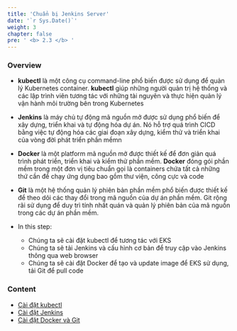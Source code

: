 ```yaml
---
title: 'Chuẩn bị Jenkins Server'
date: '`r Sys.Date()`'
weight: 3
chapter: false
pre: ' <b> 2.3 </b> '
---
```


### Overview

- **kubectl** là một công cụ command-line phổ biến được sử dụng để quản lý Kubernetes container. **kubectl** giúp những người quản trị hệ thống và các lập trình viên tương tác với những tài nguyên và thực hiện quản lý vận hành môi trường bên trong Kubernetes

- **Jenkins** là máy chủ tự động mã nguồn mở được sử dụng phổ biến để xây dựng, triển khai và tự động hóa dự án. Nó hỗ trợ quá trình CICD bằng việc tự động hóa các giai đoạn xây dựng, kiểm thử và triển khai của vòng đời phát triển phần mềmn

- **Docker** là một platform mã nguồn mở được thiết kế để đơn giản quá trình phát triển, triển khai và kiểm thử phần mềm. **Docker** đóng gói phần mềm trong một đơn vị tiêu chuẩn gọi là containers chứa tất cả những thứ cần để chạy ứng dụng bao gồm thư viện, công cực và code

- **Git** là một hệ thống quản lý phiên bản phần mềm phổ biến được thiết kế để theo dõi các thay đổi trong mã nguồn của dự án phần mềm. Git rộng rãi sử dụng để duy trì tính nhất quán và quản lý phiên bản của mã nguồn trong các dự án phần mềm.

- In this step:
  - Chúng ta sẽ cài đặt kubectl để tương tác với EKS
  - Chúng ta sẽ tải Jenkins và cấu hình cơ bản để truy cập vào Jenkins thông qua web browser
  - Chúng ta sẽ cài đặt Docker để tạo và update image để EKS sử dụng, tải Git để pull code

### Content

- [Cài đặt kubectl](2.3.1-installkubectl/)
- [Cài đặt Jenkins](2.3.2-installjenkin/)
- [Cài đặt Docker và Git](2.3.3-installdocker/)
